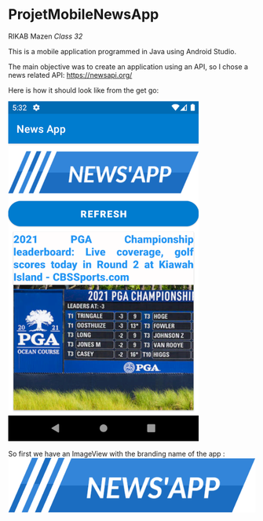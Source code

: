 # ProjetMobileNewsApp 

RIKAB Mazen *Class 32*

This is a mobile application programmed in Java using Android Studio.

The main objective was to create an application using an API, so I chose a news related API: https://newsapi.org/

Here is how it should look like from the get go:

<a href = "img/main_activityy.png"> <img src = "img/main_activityy.png" /> <a>

So first we have an ImageView with the branding name of the app : <a href = "img/big_logo.png"> <img src = "img/big_logo.png" /> <a>
